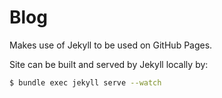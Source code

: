 # Blog

Makes use of Jekyll to be used on GitHub Pages.

Site can be built and served by Jekyll locally by:

```bash
$ bundle exec jekyll serve --watch
```